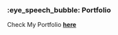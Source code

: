 <h3>:eye_speech_bubble: Portfolio </h3>

Check My Portfolio <a href="https://navneetashrivastava.github.io/my-portfolio/"><strong>here</strong></a>
